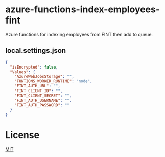 # azure-functions-index-employees-fint

Azure functions for indexing employees from FINT then add to queue.

## local.settings.json

```json
{
  "isEncrypted": false,
  "Values": {
    "AzureWebJobsStorage": "",
    "FUNTIONS_WORKER_RUNTIME": "node",
    "FINT_AUTH_URL": "",
    "FINT_CLIENT_ID": "",
    "FINT_CLIENT_SECRET": "",
    "FINT_AUTH_USERNAME": "",
    "FINT_AUTH_PASSWORD": ""
  }
}
```

# License

[MIT](LICENSE)
